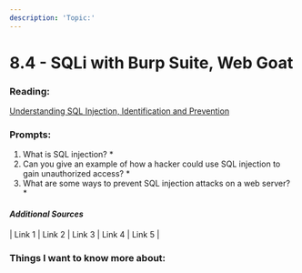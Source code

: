 ```yaml
---
description: 'Topic:'
---
```


# 8.4 - SQLi with Burp Suite, Web Goat

### Reading:

[Understanding SQL Injection, Identification and Prevention](https://www.varonis.com/blog/sql-injection-identification-and-prevention-part-1/)

### Prompts:

1. What is SQL injection?
   *
2. Can you give an example of how a hacker could use SQL injection to gain unauthorized access?
   *
3. What are some ways to prevent SQL injection attacks on a web server?
   *

#### _Additional Sources_

\| Link 1 | Link 2 | Link 3 | Link 4 | Link 5 |

### Things I want to know more about:

